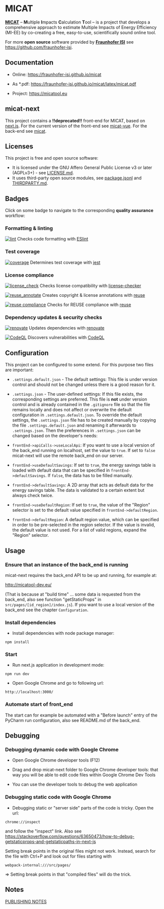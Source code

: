 <!--
© 2024 Fraunhofer-Gesellschaft e.V., München

SPDX-License-Identifier: AGPL-3.0-or-later
-->

# MICAT
[**MICAT**](https://micatool.eu) – **M**ultiple **I**mpacts **C**alculation **T**ool – is a project that develops a comprehensive approach to estimate Multiple Impacts of Energy Efficiency (MI-EE) by co-creating a free, easy-to-use, scientifically sound online tool.

For more **open source** software provided by [**Fraunhofer ISI**](https://www.isi.fraunhofer.de/) see https://github.com/fraunhofer-isi.

## Documentation

* Online: https://fraunhofer-isi.github.io/micat

* As *.pdf: https://fraunhofer-isi.github.io/micat/latex/micat.pdf

* Project: https://micatool.eu

## micat-next

This project contains a **!!deprecated!!** front-end for MICAT, based on [next.js](https://nextjs.org/).
For the current version of the front-end see [micat-vue](https://github.com/fraunhofer-isi/micat-vue).
For the back-end see [micat](https://github.com/fraunhofer-isi/micat).

## Licenses

This project is free and open source software:

* It is licensed under the GNU Affero General Public License v3 or later (AGPLv3+) - see [LICENSE.md](./LICENSE.md).
* It uses third-party open source modules, see [package.jsonl](./package.json) and [THIRDPARTY.md](./THIRDPARTY.md).

## Badges

Click on some badge to navigate to the corresponding **quality assurance** workflow:

### Formatting & linting

[![lint](https://github.com/fraunhofer-isi/micat-next/actions/workflows/lint.yml/badge.svg)](https://github.com/fraunhofer-isi/micat-next/actions/workflows/lint.yml) Checks code formatting with [ESlint](https://eslint.org/)

### Test coverage

[![coverage](https://img.shields.io/endpoint?url=https://gist.githubusercontent.com/fhg-isi/4bb6f7ce335564341b0181db14bdc98f/raw/micat-next_coverage.json)](https://github.com/fraunhofer-isi/micat-next/actions/workflows/coverage.yml) Determines test coverage with [jest](https://jestjs.io/)

### License compliance

[![license_check](https://github.com/fraunhofer-isi/micat-next/actions/workflows/license_check.yml/badge.svg)](https://github.com/fraunhofer-isi/micat-next/actions/workflows/license_check.yml) Checks license compatibility with [license-checker](https://github.com/davglass/license-checker)

[![reuse_annotate](https://github.com/fraunhofer-isi/micat-next/actions/workflows/reuse_annotate.yml/badge.svg)](https://github.com/fraunhofer-isi/micat-next/actions/workflows/reuse_annotate.yml) Creates copyright & license annotations with [reuse](https://git.fsfe.org/reuse/tool)

[![reuse compliance](https://api.reuse.software/badge/github.com/fraunhofer-isi/micat-next)](https://api.reuse.software/info/github.com/fraunhofer-isi/micat-next) Checks for REUSE compliance with [reuse](https://git.fsfe.org/reuse/tool)

### Dependency updates & security checks

[![renovate](https://github.com/fraunhofer-isi/micat-next/actions/workflows/renovate.yml/badge.svg)](https://github.com/fraunhofer-isi/micat-next/actions/workflows/renovate.yml) Updates dependencies with [renovate](https://github.com/renovatebot/renovate)

[![CodeQL](https://github.com/fraunhofer-isi/micat-next/actions/workflows/github-code-scanning/codeql/badge.svg)](https://github.com/fraunhofer-isi/micat-next/actions/workflows/github-code-scanning/codeql) Discovers vulnerabilities with [CodeQL](https://codeql.github.com/)

## Configuration

This project can be configured to some extend. For this purpose two
files are important:

* `.settings.default.json` - The default settings: This
file is under version control and should not be changed unless there is
a good reason for it.

* `.settings.json` - The user-defined settings: If this
file exists, the corresponding settings are preferred. This file
is __not__ under version control and is already contained in the 
`.gitignore` file so that the file remains locally and does not
affect or overwrite the default configuration in 
`.settings.default.json`. To override the default settings, the 
`.settings.json` file has to be created manually by copying the file
`.settings.default.json` and renaming it afterwards to `.settings.json`.
Then the preferences in `.settings.json` can be changed based on the
developer's needs:

* `frontEnd->apiCalls->useLocalApi`: If you want to use a local version 
of the back_end running on localhost, set the value to `true`. If
set to `false` micat-next will use the remote back_end on our server.

* `frontEnd->useDefaultSavings`: If set to `true`, the energy
savings table is loaded with default data that can be specified in 
`frontEnd->defaultSavings`. If `false`, the data has to be filled
manually.

* `frontEnd->defaultSavings`: A 2D array that acts as default
data for the energy savings table. The data is validated to a certain
extent but always check twice. 

* `frontEnd->useDefaultRegion`: If set to `true`, the value of the "Region"
selector is set to the default value specified in `frontEnd->defaultRegion`.

* `frontEnd->defaultRegion`: A default region value, which can be specified
in order to be pre-selected in the region selector. If the
value is invalid, the default value is not used. For a list of valid regions,
expand the "Region" selector.

## Usage

### Ensure that an instance of the back_end is running

micat-next requires the back_end API to be up and running, 
for example at:

http://micatool-dev.eu/

(That is because at "build time" ... some data
is requested from the back_end, also see function "getStaticProps" in
`src/pages/[id_region]/index.js`). If you want to use a local version
of the back_end see the chapter `Configuration`.


### Install dependencies

* Install dependencies with node package manager:

`npm install`


### Start 

* Run next.js application in development mode:

`npm run dev`   

* Open Google Chrome and go to following url:

`http://localhost:3000/`

### Automate start of front_end

The start can for example be automated with a "Before launch" entry of the 
PyCharm run configuration, also see README.md of the back_end.

## Debugging

### Debugging dynamic code with Google Chrome

* Open Google Chrome developer tools (F12)

* Drag and drop micat-next folder to Google Chrome developer tools:
that way you will be able to edit code files within Google Chrome Dev Tools

* You can use the developer tools to debug the web application

### Debugging static code with Google Chrome

* Debugging static or "server side" parts of the code is tricky. Open the url:

`chrome://inspect`

and follow the "inspect" link. Also see
https://stackoverflow.com/questions/63650473/how-to-debug-getstaticprops-and-getstaticpaths-in-next-js

Setting break points in the original files might not work. Instead,
search for the file with Ctrl+P and look out for files starting with

`webpack-internal:///src/pages/`

=> Setting break points in that "compiled files" will do the trick. 

## Notes

<p><a href="https://www.isi.fraunhofer.de/en/publishing-notes.html">PUBLISHING NOTES</a></p>
